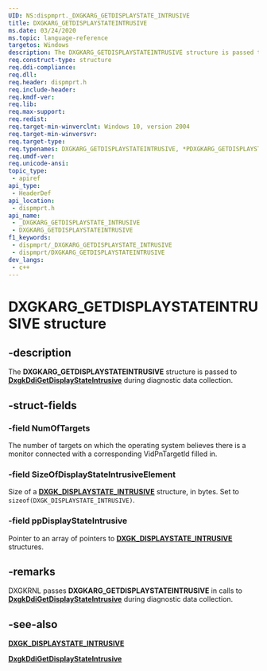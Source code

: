 ```yaml
---
UID: NS:dispmprt._DXGKARG_GETDISPLAYSTATE_INTRUSIVE
title: DXGKARG_GETDISPLAYSTATEINTRUSIVE
ms.date: 03/24/2020
ms.topic: language-reference
targetos: Windows
description: The DXGKARG_GETDISPLAYSTATEINTRUSIVE structure is passed to DxgkDdiGetDisplayStateIntrusive during diagnostic data collection.
req.construct-type: structure
req.ddi-compliance: 
req.dll: 
req.header: dispmprt.h
req.include-header: 
req.kmdf-ver: 
req.lib: 
req.max-support: 
req.redist: 
req.target-min-winverclnt: Windows 10, version 2004
req.target-min-winversvr: 
req.target-type: 
req.typenames: DXGKARG_GETDISPLAYSTATEINTRUSIVE, *PDXGKARG_GETDISPLAYSTATEINTRUSIVE
req.umdf-ver: 
req.unicode-ansi: 
topic_type:
 - apiref
api_type:
 - HeaderDef
api_location:
 - dispmprt.h
api_name:
 - _DXGKARG_GETDISPLAYSTATE_INTRUSIVE
 - DXGKARG_GETDISPLAYSTATEINTRUSIVE
f1_keywords:
 - dispmprt/_DXGKARG_GETDISPLAYSTATE_INTRUSIVE
 - dispmprt/DXGKARG_GETDISPLAYSTATEINTRUSIVE
dev_langs:
 - c++
---
```


# DXGKARG_GETDISPLAYSTATEINTRUSIVE structure

## -description

The **DXGKARG_GETDISPLAYSTATEINTRUSIVE** structure is passed to [**DxgkDdiGetDisplayStateIntrusive**](nc-dispmprt-dxgkddi_getdisplaystateintrusive.md) during diagnostic data collection.

## -struct-fields

### -field NumOfTargets

The number of targets on which the operating system believes there is a monitor connected with a corresponding VidPnTargetId filled in.

### -field SizeOfDisplayStateIntrusiveElement

Size of a [**DXGK_DISPLAYSTATE_INTRUSIVE**](ns-dispmprt-dxgk_displaystate_intrusive.md) structure, in bytes. Set to ```sizeof(DXGK_DISPLAYSTATE_INTRUSIVE)```.

### -field ppDisplayStateIntrusive

Pointer to an array of pointers to [**DXGK_DISPLAYSTATE_INTRUSIVE**](ns-dispmprt-dxgk_displaystate_intrusive.md) structures.

## -remarks

DXGKRNL passes **DXGKARG_GETDISPLAYSTATEINTRUSIVE** in calls to [**DxgkDdiGetDisplayStateIntrusive**](nc-dispmprt-dxgkddi_getdisplaystateintrusive.md) during diagnostic data collection.

## -see-also

[**DXGK_DISPLAYSTATE_INTRUSIVE**](ns-dispmprt-dxgk_displaystate_intrusive.md)

[**DxgkDdiGetDisplayStateIntrusive**](nc-dispmprt-dxgkddi_getdisplaystateintrusive.md)